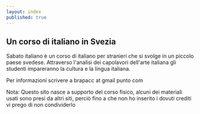 ```yaml
---
layout: index
published: true
---
```


## Un corso di italiano in Svezia

Sabato italiano è un corso di italiano per stranieri che si svolge in un piccolo paese svedese. Attraverso l'analisi dei capolavori dell'arte italiana gli studenti impareranno la cultura e la lingua italiana.

Per informazioni scrivere a brapacc at gmail punto com

Nota: Questo sito nasce a supporto del corso fisico, alcuni dei materiali usati sono presi da altri siti, perciò fino a che non ho inserito i dovuti crediti vi prego di non condividerlo
